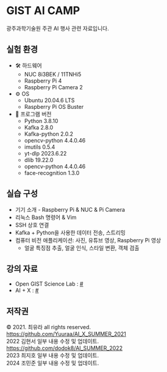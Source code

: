 # GIST AI CAMP

광주과학기술원 주관 AI 행사 관련 자료입니다.

## 실험 환경

- 🛠️ 하드웨어
  - NUC 8i3BEK / 11TNHi5
  - Raspberry Pi 4
  - Raspberry Pi Camera 2
- ⚙️ OS
  - Ubuntu 20.04.6 LTS
  - Raspberry Pi OS Buster
- 💾 프로그램 버전
  - Python 3.8.10
  - Kafka 2.8.0
  - Kafka-python 2.0.2
  - opencv-python 4.4.0.46
  - imutils 0.5.4
  - yt-dlp 2023.6.22
  - dlib 19.22.0
  - opencv-python 4.4.0.46
  - face-recognition 1.3.0

## 실습 구성

- 기기 소개 - Raspberry Pi & NUC & Pi Camera
- 리눅스 Bash 명령어 & Vim
- SSH 상호 연결
- Kafka + Python을 사용한 데이터 전송, 스트리밍
- 컴퓨터 비전 애플리케이션: 사진, 유튜브 영상, Raspberry Pi 영상
  - 얼굴 특징점 추출, 얼굴 인식, 스타일 변환, 객체 검출

## 강의 자료

- Open GIST Science Lab : [#](https://drive.google.com/drive/folders/1cQjUXxa5tQbONZnD6mzob_CkoXxqruTy?usp=sharing)
- AI + X : [#](https://drive.google.com/drive/folders/1gyRXrvngl8Fevjj1QyPgyiFnlveTyD3q?usp=sharing)

## 저작권

© 2021. 최유라 all rights reserved.
https://github.com/Yuuraa/AI_X_SUMMER_2021  
2022 김현서 일부 내용 수정 및 업데이트.
https://github.com/dodok8/AI_SUMMER_2022  
2023 최지호 일부 내용 수정 및 업데이트.  
2024 조민준 일부 내용 수정 및 업데이트.

